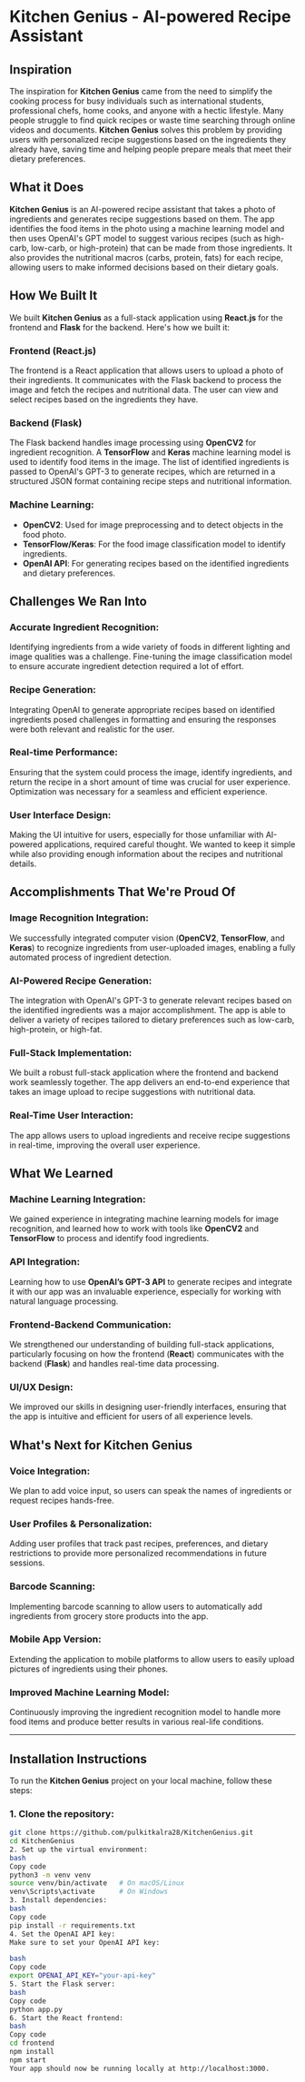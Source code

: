 # Kitchen Genius - AI-powered Recipe Assistant

## Inspiration

The inspiration for **Kitchen Genius** came from the need to simplify the cooking process for busy individuals such as international students, professional chefs, home cooks, and anyone with a hectic lifestyle. Many people struggle to find quick recipes or waste time searching through online videos and documents. **Kitchen Genius** solves this problem by providing users with personalized recipe suggestions based on the ingredients they already have, saving time and helping people prepare meals that meet their dietary preferences.

## What it Does

**Kitchen Genius** is an AI-powered recipe assistant that takes a photo of ingredients and generates recipe suggestions based on them. The app identifies the food items in the photo using a machine learning model and then uses OpenAI's GPT model to suggest various recipes (such as high-carb, low-carb, or high-protein) that can be made from those ingredients. It also provides the nutritional macros (carbs, protein, fats) for each recipe, allowing users to make informed decisions based on their dietary goals.

## How We Built It

We built **Kitchen Genius** as a full-stack application using **React.js** for the frontend and **Flask** for the backend. Here's how we built it:

### Frontend (React.js)
The frontend is a React application that allows users to upload a photo of their ingredients. It communicates with the Flask backend to process the image and fetch the recipes and nutritional data. The user can view and select recipes based on the ingredients they have.

### Backend (Flask)
The Flask backend handles image processing using **OpenCV2** for ingredient recognition. A **TensorFlow** and **Keras** machine learning model is used to identify food items in the image. The list of identified ingredients is passed to OpenAI's GPT-3 to generate recipes, which are returned in a structured JSON format containing recipe steps and nutritional information.

### Machine Learning:
- **OpenCV2**: Used for image preprocessing and to detect objects in the food photo.
- **TensorFlow/Keras**: For the food image classification model to identify ingredients.
- **OpenAI API**: For generating recipes based on the identified ingredients and dietary preferences.

## Challenges We Ran Into

### Accurate Ingredient Recognition:
Identifying ingredients from a wide variety of foods in different lighting and image qualities was a challenge. Fine-tuning the image classification model to ensure accurate ingredient detection required a lot of effort.

### Recipe Generation:
Integrating OpenAI to generate appropriate recipes based on identified ingredients posed challenges in formatting and ensuring the responses were both relevant and realistic for the user.

### Real-time Performance:
Ensuring that the system could process the image, identify ingredients, and return the recipe in a short amount of time was crucial for user experience. Optimization was necessary for a seamless and efficient experience.

### User Interface Design:
Making the UI intuitive for users, especially for those unfamiliar with AI-powered applications, required careful thought. We wanted to keep it simple while also providing enough information about the recipes and nutritional details.

## Accomplishments That We're Proud Of

### Image Recognition Integration:
We successfully integrated computer vision (**OpenCV2**, **TensorFlow**, and **Keras**) to recognize ingredients from user-uploaded images, enabling a fully automated process of ingredient detection.

### AI-Powered Recipe Generation:
The integration with OpenAI's GPT-3 to generate relevant recipes based on the identified ingredients was a major accomplishment. The app is able to deliver a variety of recipes tailored to dietary preferences such as low-carb, high-protein, or high-fat.

### Full-Stack Implementation:
We built a robust full-stack application where the frontend and backend work seamlessly together. The app delivers an end-to-end experience that takes an image upload to recipe suggestions with nutritional data.

### Real-Time User Interaction:
The app allows users to upload ingredients and receive recipe suggestions in real-time, improving the overall user experience.

## What We Learned

### Machine Learning Integration:
We gained experience in integrating machine learning models for image recognition, and learned how to work with tools like **OpenCV2** and **TensorFlow** to process and identify food ingredients.

### API Integration:
Learning how to use **OpenAI’s GPT-3 API** to generate recipes and integrate it with our app was an invaluable experience, especially for working with natural language processing.

### Frontend-Backend Communication:
We strengthened our understanding of building full-stack applications, particularly focusing on how the frontend (**React**) communicates with the backend (**Flask**) and handles real-time data processing.

### UI/UX Design:
We improved our skills in designing user-friendly interfaces, ensuring that the app is intuitive and efficient for users of all experience levels.

## What's Next for Kitchen Genius

### Voice Integration:
We plan to add voice input, so users can speak the names of ingredients or request recipes hands-free.

### User Profiles & Personalization:
Adding user profiles that track past recipes, preferences, and dietary restrictions to provide more personalized recommendations in future sessions.

### Barcode Scanning:
Implementing barcode scanning to allow users to automatically add ingredients from grocery store products into the app.

### Mobile App Version:
Extending the application to mobile platforms to allow users to easily upload pictures of ingredients using their phones.

### Improved Machine Learning Model:
Continuously improving the ingredient recognition model to handle more food items and produce better results in various real-life conditions.

---

## Installation Instructions

To run the **Kitchen Genius** project on your local machine, follow these steps:

### 1. Clone the repository:
```bash
git clone https://github.com/pulkitkalra28/KitchenGenius.git
cd KitchenGenius
2. Set up the virtual environment:
bash
Copy code
python3 -m venv venv
source venv/bin/activate   # On macOS/Linux
venv\Scripts\activate      # On Windows
3. Install dependencies:
bash
Copy code
pip install -r requirements.txt
4. Set the OpenAI API key:
Make sure to set your OpenAI API key:

bash
Copy code
export OPENAI_API_KEY="your-api-key"
5. Start the Flask server:
bash
Copy code
python app.py
6. Start the React frontend:
bash
Copy code
cd frontend
npm install
npm start
Your app should now be running locally at http://localhost:3000.

